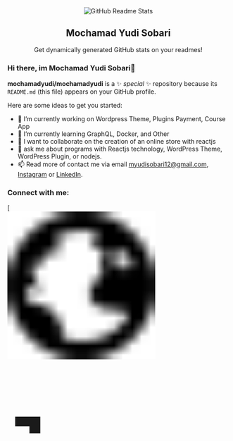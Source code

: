 <p align="center">
 <img width="100px" src="https://avatars.githubusercontent.com/u/33462758?v=4" align="center" alt="GitHub Readme Stats"/>
 <h2 align="center">Mochamad Yudi Sobari</h2>
 <p align="center">Get dynamically generated GitHub stats on your readmes!</p>
</p>

### Hi there, im Mochamad Yudi Sobari👋


**mochamadyudi/mochamadyudi** is a ✨ _special_ ✨ repository because its `README.md` (this file) appears on your GitHub profile.

Here are some ideas to get you started:

- 🔭 I’m currently working on Wordpress Theme, Plugins Payment, Course App
- 🌱 I’m currently learning GraphQL, Docker, and Other
- 👯 I want to collaborate on the creation of an online store with reactjs
- 💬 ask me about programs with Reactjs technology, WordPress Theme, WordPress Plugin, or nodejs.
- 📫 Read more of contact me via email myudisobari12@gmail.com, [Instagram](https://instagram.com/yuyuid__) or [LinkedIn](https://www.linkedin.com/in/mochamadyudi/).


### Connect with me:

[<svg viewBox="0 0 24 24" xmlns="http://www.w3.org/2000/svg"><title>SemVer Light</title><foreignObject width="100%" height="100%"><div xmlns="http://www.w3.org/1999/xhtml"><style>:root[data-color-mode="light"] {img { display: block; }}@media (prefers-color-scheme: dark) {:root[data-color-mode="dark"]{img { display: none; }}}</style><img src="https://raw.githubusercontent.com/iconic/open-iconic/master/svg/globe.svg" /></div><foreignObject></svg>][website]

[<img align="left" alt="vodonesia.id" width="22px" src="https://raw.githubusercontent.com/iconic/open-iconic/master/svg/globe.svg" fill="#fff" />][website]
[<img align="left" alt="Facebook" width="22px" src="https://cdn.jsdelivr.net/npm/simple-icons@v3/icons/facebook.svg" />][facebook]
[<img align="left" alt="LinkedIn" width="22px" src="https://cdn.jsdelivr.net/npm/simple-icons@v3/icons/linkedin.svg" />][linkedin]
[<img align="left" alt="Instagram" width="22px" src="https://cdn.jsdelivr.net/npm/simple-icons@v3/icons/instagram.svg" />][instagram]

<br />

---

<br/>

### Stats
![mochamad's GitHub stats](https://github-readme-stats.vercel.app/api?username=mochamadyudi&show_owner=true&show_icons=false&include_all_commits=true&theme=nord)

### final assignment
[![Top Langs](https://github-readme-stats.vercel.app/api/top-langs/?username=mochamadyudi&layout=compact)](https://github.com/mochamadyudi/skripsinew)
![Termux Logo](https://user-images.githubusercontent.com/72879799/153904003-d7dee710-6552-4d23-a803-7a9a0ba67d92.png#gh-dark-mode-only)
![Termux Logo](https://user-images.githubusercontent.com/72879799/153904095-9d78a019-8495-4035-8174-e3da8e4dd66b.png#gh-light-mode-only)
[website]: https://vodonesia.id
[facebook]: https://facebook.com/mochammadyudi
[linkedin]: https://linkedin.com/in/mochamadyudi
[instagram]: https://instagram.com/yuyuid__
